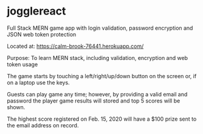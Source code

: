 # jogglereact
Full Stack MERN game app with login validation, password encryption and JSON web token protection

Located at:
https://calm-brook-76441.herokuapp.com/

Purpose: To learn MERN stack, including validation, encryption and web token usage

The game starts by touching a left/right/up/down button on the screen or, if on a laptop use the keys.

Guests can play game any time; however, by providing a valid email and password the player game results will stored 
and top 5 scores will be shown.

The highest score registered on Feb. 15, 2020 will have a $100 prize sent to the email address on record.
